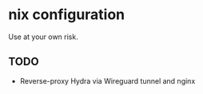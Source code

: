 # nix configuration

Use at your own risk.

## TODO

- Reverse-proxy Hydra via Wireguard tunnel and nginx

